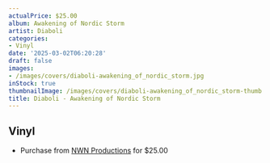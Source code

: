 ```yaml
---
actualPrice: $25.00
album: Awakening of Nordic Storm
artist: Diaboli
categories:
- Vinyl
date: '2025-03-02T06:20:28'
draft: false
images:
- /images/covers/diaboli-awakening_of_nordic_storm.jpg
inStock: true
thumbnailImage: /images/covers/diaboli-awakening_of_nordic_storm-thumb.jpg
title: Diaboli - Awakening of Nordic Storm
---
```


## Vinyl
* Purchase from [NWN Productions](http://shop.nwnprod.com/index.php?route=product/product&path=75&product_id=59145&sort=pd.name&order=ASC) for $25.00
